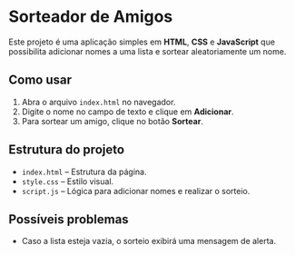 # Sorteador de Amigos

Este projeto é uma aplicação simples em **HTML**, **CSS** e **JavaScript** que possibilita adicionar nomes a uma lista e sortear aleatoriamente um nome.

## Como usar
1. Abra o arquivo `index.html` no navegador.
2. Digite o nome no campo de texto e clique em **Adicionar**.
3. Para sortear um amigo, clique no botão **Sortear**.

## Estrutura do projeto
- `index.html` – Estrutura da página.
- `style.css` – Estilo visual.
- `script.js` – Lógica para adicionar nomes e realizar o sorteio.

## Possíveis problemas
- Caso a lista esteja vazia, o sorteio exibirá uma mensagem de alerta.
